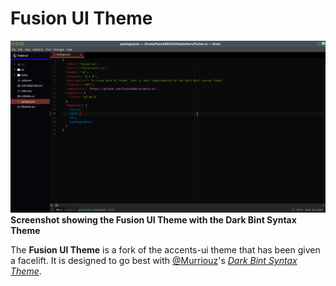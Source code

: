 # Fusion UI Theme
<img src="screenshot-dark-bint.png"><caption>**Screenshot showing the Fusion UI Theme with the Dark Bint Syntax Theme**</caption></img>

The **Fusion UI Theme** is a fork of the accents-ui theme that has been given a facelift. It is designed to go best with [@Murriouz](https://github.com/Murriouz)'s [*Dark Bint Syntax Theme*](https://github.com/Murriouz/dark-bint-syntax).
